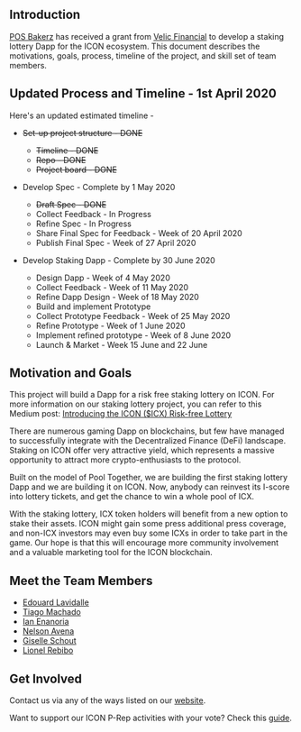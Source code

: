 ## Introduction

[POS Bakerz](https://posbakerz.com/) has received a grant from [Velic Financial](https://www.velic.io/) to develop a staking lottery Dapp for the ICON ecosystem. This document describes the motivations, goals, process, timeline of the project, and skill set of team members.

## Updated Process and Timeline - 1st April 2020

Here's an updated estimated timeline -

- ~~Set-up project structure - DONE~~

  - ~~Timeline - DONE~~
  - ~~Repo - DONE~~
  - ~~Project board - DONE~~

- Develop Spec - Complete by 1 May 2020

  - ~~Draft Spec - DONE~~
  - Collect Feedback - In Progress
  - Refine Spec - In Progress
  - Share Final Spec for Feedback - Week of 20 April 2020
  - Publish Final Spec - Week of 27 April 2020

- Develop Staking Dapp - Complete by 30 June 2020

  - Design Dapp - Week of 4 May 2020
  - Collect Feedback - Week of 11 May 2020
  - Refine Dapp Design - Week of 18 May 2020
  - Build and implement Prototype
  - Collect Prototype Feedback - Week of 25 May 2020
  - Refine Prototype - Week of 1 June 2020
  - Implement refined prototype - Week of 8 June 2020
  - Launch & Market - Week 15 June and 22 June

## Motivation and Goals

This project will build a Dapp for a risk free staking lottery on ICON. For more information on our staking lottery project, you can refer to this Medium post: [Introducing the ICON (\$ICX) Risk-free Lottery](https://medium.com/@PosBakerz/introducing-the-icon-icx-risk-free-lottery-44d6ffa5c37a)

There are numerous gaming Dapp on blockchains, but few have managed to successfully integrate with the Decentralized Finance (DeFi) landscape. Staking on ICON offer very attractive yield, which represents a massive opportunity to attract more crypto-enthusiasts to the protocol.

Built on the model of Pool Together, we are building the first staking lottery Dapp and we are building it on ICON. Now, anybody can reinvest its I-score into lottery tickets, and get the chance to win a whole pool of ICX.

With the staking lottery, ICX token holders will benefit from a new option to stake their assets. ICON might gain some press additional press coverage, and non-ICX investors may even buy some ICXs in order to take part in the game. Our hope is that this will encourage more community involvement and a valuable marketing tool for the ICON blockchain.

## Meet the Team Members

- [Edouard Lavidalle](https://twitter.com/EdouardL)
- [Tiago Machado](https://twitter.com/tyootiago)
- [Ian Enanoria](https://twitter.com/Iamdeadlyz)
- [Nelson Avena](https://twitter.com/NelsonAv5)
- [Giselle Schout](https://medium.com/@gisele_schout)
- [Lionel Rebibo](https://www.linkedin.com/in/lionel-rebibo-67710554/)

## Get Involved

Contact us via any of the ways listed on our [website](https://posbakerz.com/).

Want to support our ICON P-Rep activities with your vote? Check this [guide](https://medium.com/posbakerz/how-to-stake-vote-in-icon-icx-5926e8e8a54b).
